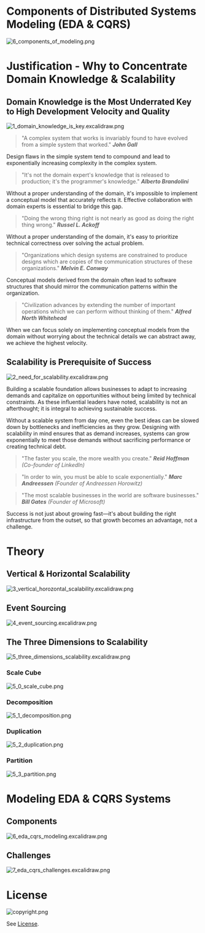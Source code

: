 
# Components of Distributed Systems Modeling (EDA & CQRS)

![6_components_of_modeling.png](6_components_of_modeling.png)

# Justification - Why to Concentrate Domain Knowledge & Scalability

## Domain Knowledge is the Most Underrated Key to High Development Velocity and Quality

![1_domain_knowledge_is_key.excalidraw.png](1_domain_knowledge_is_key.excalidraw.png)

> "A complex system that works is invariably found to have evolved from a simple system that worked."
> _**John Gall**_

Design flaws in the simple system tend to compound and lead to exponentially increasing complexity in the complex system.

> "It's not the domain expert's knowledge that is released to production; it's the programmer's knowledge."
> _**Alberto Brandolini**_

Without a proper understanding of the domain, it's impossible to implement a conceptual model that accurately reflects it. Effective collaboration with domain experts is essential to bridge this gap.

> "Doing the wrong thing right is not nearly as good as doing the right thing wrong."
> _**Russel L. Ackoff**_

Without a proper understanding of the domain, it's easy to prioritize technical correctness over solving the actual problem.

> "Organizations which design systems are constrained to produce designs which are copies of the communication structures of these organizations."
> _**Melvin E. Conway**_

Conceptual models derived from the domain often lead to software structures that should mirror the communication patterns within the organization.

> "Civilization advances by extending the number of important operations which we can perform without thinking of them."
> _**Alfred North Whitehead**_

When we can focus solely on implementing conceptual models from the domain without worrying about the technical details we can abstract away, we achieve the highest velocity.

## Scalability is Prerequisite of Success

![2_need_for_scalability.excalidraw.png](2_need_for_scalability.excalidraw.png)

Building a scalable foundation allows businesses to adapt to increasing demands and capitalize on opportunities without being limited by technical constraints. As these influential leaders have noted, scalability is not an afterthought; it is integral to achieving sustainable success.

Without a scalable system from day one, even the best ideas can be slowed down by bottlenecks and inefficiencies as they grow. Designing with scalability in mind ensures that as demand increases, systems can grow exponentially to meet those demands without sacrificing performance or creating technical debt.

> "The faster you scale, the more wealth you create."
> _**Reid Hoffman** (Co-founder of LinkedIn)_

> "In order to win, you must be able to scale exponentially."
> _**Marc Andreessen** (Founder of Andreessen Horowitz)_

> "The most scalable businesses in the world are software businesses."
> _**Bill Gates** (Founder of Microsoft)_

Success is not just about growing fast—it's about building the right infrastructure from the outset, so that growth becomes an advantage, not a challenge.

# Theory

## Vertical & Horizontal Scalability

![3_vertical_horozontal_scalability.excalidraw.png](3_vertical_horozontal_scalability.excalidraw.png)

## Event Sourcing

![4_event_sourcing.excalidraw.png](4_event_sourcing.excalidraw.png)

## The Three Dimensions to Scalability

![5_three_dimensions_scalability.excalidraw.png](5_three_dimensions_scalability.excalidraw.png)

### Scale Cube

![5_0_scale_cube.png](5_0_scale_cube.png)

### Decomposition

![5_1_decomposition.png](5_1_decomposition.png)

### Duplication

![5_2_duplication.png](5_2_duplication.png)

### Partition

![5_3_partition.png](5_3_partition.png)

# Modeling EDA & CQRS Systems

## Components

![6_eda_cqrs_modeling.excalidraw.png](6_eda_cqrs_modeling.excalidraw.png)

## Challenges

![7_eda_cqrs_challenges.excalidraw.png](7_eda_cqrs_challenges.excalidraw.png)

# License

![copyright.png](copyright.png)

See [License](LICENSE.md).